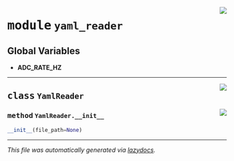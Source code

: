 <!-- markdownlint-disable -->

<a href="../../src/yaml_reader.py#L0"><img align="right" style="float:right;" src="https://img.shields.io/badge/-source-cccccc?style=flat-square"></a>

# <kbd>module</kbd> `yaml_reader`




**Global Variables**
---------------
- **ADC_RATE_HZ**


---

<a href="../../src/yaml_reader.py#L9"><img align="right" style="float:right;" src="https://img.shields.io/badge/-source-cccccc?style=flat-square"></a>

## <kbd>class</kbd> `YamlReader`




<a href="../../src/yaml_reader.py#L10"><img align="right" style="float:right;" src="https://img.shields.io/badge/-source-cccccc?style=flat-square"></a>

### <kbd>method</kbd> `YamlReader.__init__`

```python
__init__(file_path=None)
```











---

_This file was automatically generated via [lazydocs](https://github.com/ml-tooling/lazydocs)._
